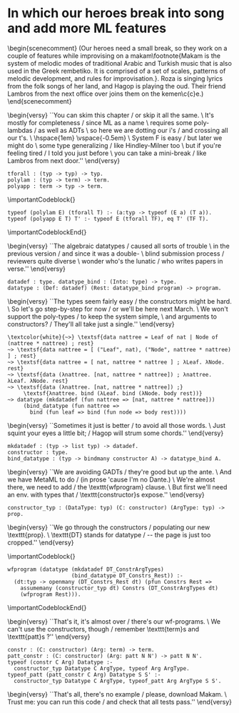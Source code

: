 # In which our heroes break into song and add more ML features

<!--
```makam
%use "07-structural.md".
tests: testsuite. %testsuite tests.
```
-->

\begin{scenecomment}
(Our heroes need a small break, so they work on a couple of features while improvising on a makam\footnote{Makam is the system of melodic modes of traditional Arabic and Turkish music that is also used in the Greek rembetiko. It is comprised of a set of scales, patterns of melodic development, and rules for improvisation.}. Roza is singing lyrics from the folk songs of her land, and Hagop is playing the oud. Their friend Lambros from the next office over joins them on the kemen\c{c}e.)
\end{scenecomment}

\begin{versy}
``You can skim this chapter / or skip it all the same. \\
It's mostly for completeness / since ML as a name \\
requires some poly-lambdas / as well as ADTs \\
so here we are dotting our i's / and crossing all our t's. \\
\hspace{1em} \vspace{-0.5em} \\
System F is easy / but later we might do \\
some type generalizing / like Hindley-Milner too \\
but if you're feeling tired / I told you just before \\
you can take a mini-break / like Lambros from next door.''
\end{versy}

```makam
tforall : (typ -> typ) -> typ.
polylam : (typ -> term) -> term.
polyapp : term -> typ -> term.
```
\importantCodeblock{}
```makam
typeof (polylam E) (tforall T) :- (a:typ -> typeof (E a) (T a)).
typeof (polyapp E T) T' :- typeof E (tforall TF), eq T' (TF T).
```
\importantCodeblockEnd{}

<!--
```makam
typeof (polylam (fun a => lam a (fun x => x))) T ?
>> Yes:
>> T := tforall (fun a => arrow a a).

typeof (polyapp (polylam (fun a => lam a (fun x => x))) onat) T ?
>> Yes:
>> T := arrow onat onat.
```
-->

\begin{versy}
``The algebraic datatypes / caused all sorts of trouble \\
in the previous version / and since it was a double- \\
blind submission process / reviewers quite diverse \\
wonder who's the lunatic / who writes papers in verse.''
\end{versy}

```makam
datadef : type. datatype_bind : (Into: type) -> type.
datatype : (Def: datadef) (Rest: datatype_bind program) -> program.
```

\begin{versy}
``The types seem fairly easy / the constructors might be hard. \\
So let's go step-by-step for now / or we'll be here next March. \\
We won't support the poly-types / to keep the system simple, \\
and arguments to constructors? / They'll all take just a single.''
\end{versy}

```
\textcolor{white}{~>} \textsf{data nattree = Leaf of nat | Node of (nattree * nattree) ; rest}
~> \textsf{data nattree = [ ("Leaf", nat), ("Node", nattree * nattree) ] ; rest}
~> \textsf{data nattree = [ nat, nattree * nattree ] ; λLeaf. λNode. rest}
~> \textsf{data (λnattree. [nat, nattree * nattree]) ; λnattree. λLeaf. λNode. rest}
~> \textsf{data (λnattree. [nat, nattree * nattree]) ;}
     \textsf{λnattree. bind (λLeaf. bind (λNode. body rest))}
~> datatype (mkdatadef (fun nattree => [nat, nattree * nattree]))
     (bind_datatype (fun nattree =>
       bind (fun leaf => bind (fun node => body rest))))
```

\begin{versy}
``Sometimes it just is better / to avoid all those words. \\
Just squint your eyes a little bit; / Hagop will strum some chords.''
\end{versy}

```makam
mkdatadef : (typ -> list typ) -> datadef.
constructor : type.
bind_datatype : (typ -> bindmany constructor A) -> datatype_bind A.
```

\begin{versy}
``We are avoiding GADTs / they're good but up the ante. \\
And we have MetaML to do / (in prose 'cause I'm no Dante.) \\
We're almost there, we need to add / the \texttt{wfprogram} clause. \\
But first we'll need an env. with types that / \texttt{constructor}s expose.''
\end{versy}

```makam
constructor_typ : (DataType: typ) (C: constructor) (ArgType: typ) -> prop.
```

\begin{versy}
``We go through the constructors / populating our new \texttt{prop}. \\
\texttt{DT} stands for datatype / -- the page is just too cropped.''
\end{versy}

\importantCodeblock{}
```makam
wfprogram (datatype (mkdatadef DT_ConstrArgTypes)
                    (bind_datatype DT_Constrs_Rest)) :-
  (dt:typ -> openmany (DT_Constrs_Rest dt) (pfun Constrs Rest =>
    assumemany (constructor_typ dt) Constrs (DT_ConstrArgTypes dt)
    (wfprogram Rest))).
```
\importantCodeblockEnd{}

\begin{versy}
``That's it, it's almost over / there's our wf-programs. \\
We can't use the constructors, though / remember \texttt{term}s and \texttt{patt}s ?''
\end{versy}

```makam
constr : (C: constructor) (Arg: term) -> term.
patt_constr : (C: constructor) (Arg: patt N N') -> patt N N'.
typeof (constr C Arg) Datatype :-
  constructor_typ Datatype C ArgType, typeof Arg ArgType.
typeof_patt (patt_constr C Arg) Datatype S S' :-
  constructor_typ Datatype C ArgType, typeof_patt Arg ArgType S S'.
```

\begin{versy}
``That's all, there's no example / please, download Makam. \\
Trust me: you can run this code / and check that all tests pass.''
\end{versy}

<!--
Example: definition of lists and append.

```makam
wfprogram
  (datatype
    (mkdatadef (fun llist =>
    [ product [] (* nil *) ,
      product [onat, llist] ]))
  (bind_datatype (fun llist => bind (fun cnil => bind (fun ccons => body
  (main
    (letrec
      (bind (fun append => body (
      [ lam llist (fun l1 => lam (T llist) (fun l2 =>
        case_or_else l1
          (patt_constr ccons (patt_tuple (pcons patt_var (pcons patt_var pnil))))
            (vbind (fun hd => vbind (fun tl => vbody (
            constr ccons (tuple [hd, app (app append tl) l2])))))
          l2)) ],
      (app (app append
        (constr ccons (tuple [ozero, constr cnil (tuple [])])))
        (constr ccons (tuple [ozero, constr cnil (tuple [])]))))))))))))) ?
>> Yes:
>> T := fun llist => llist.
```

We also include evaluation rules for programs.

```makam
evalprogram : program -> program -> prop.
evalprogram (main E) (main V) :- eval E V.
evalprogram (lettype T E) V :- evalprogram (E T) V.
evalprogram (datatype (mkdatadef DT_ConstrArgTypes)
                      (bind_datatype DT_Constrs_Rest))
            (datatype (mkdatadef DT_ConstrArgTypes)
                      (bind_datatype DT_Constrs_Rest'))
:-
  (dt:typ -> openmany (DT_Constrs_Rest dt) (pfun Constrs Rest => [Rest']
    applymany (DT_Constrs_Rest' dt) Constrs Rest',
    assumemany (constructor_typ dt) Constrs (DT_ConstrArgTypes dt)
    (evalprogram Rest Rest'))).

eval (constr C Arg) (constr C Arg') :- eval Arg Arg'.
match (patt_constr C P) (constr C V) Subst Subst' :-
  match P V Subst Subst'.

evalprogram
  (datatype
    (mkdatadef (fun llist =>
    [ product [] (* nil *) ,
      product [onat, llist] ]))
  (bind_datatype (fun llist => bind (fun cnil => bind (fun ccons => body
  (main
    (letrec
      (bind (fun append => body (
      [ lam llist (fun l1 => lam _ (fun l2 =>
        case_or_else l1
          (patt_constr ccons (patt_tuple (pcons patt_var (pcons patt_var pnil))))
            (vbind (fun hd => vbind (fun tl => vbody (
            constr ccons (tuple [hd, app (app append tl) l2])))))
          l2)) ],
      (app (app append
        (constr ccons (tuple [ozero, constr cnil (tuple [])])))
        (constr ccons (tuple [ozero, constr cnil (tuple [])]))))))))))))) V ?
>> Yes:
>> V := (datatype (mkdatadef (fun llist => [ product [] (* nil *), product [onat, llist] ])) (bind_datatype (fun llist => bind (fun cnil => bind (fun ccons => body (main (constr ccons (tuple [ozero, constr ccons (tuple [ozero, constr cnil (tuple [])])])))))))).
```

-->
